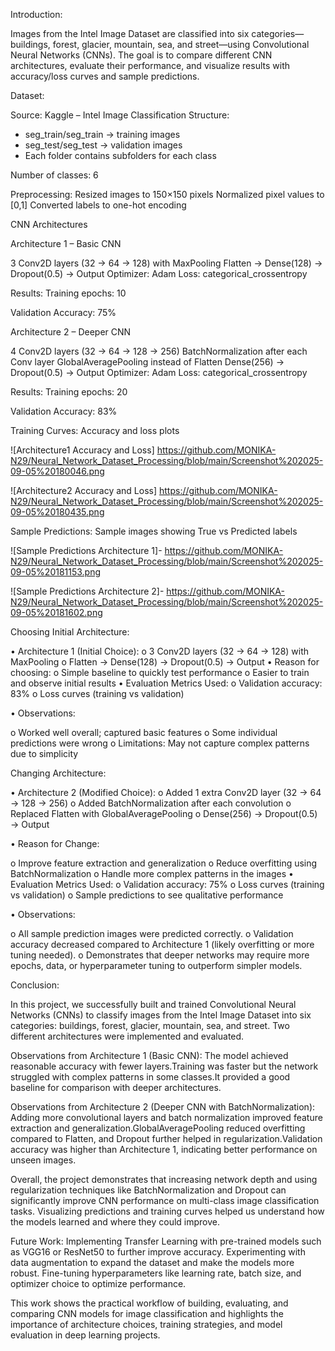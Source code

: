 Introduction:

Images from the Intel Image Dataset are classified into six categories—buildings, forest, glacier, mountain, sea, and street—using Convolutional Neural Networks (CNNs).
The goal is to compare different CNN architectures, evaluate their performance, and visualize results with accuracy/loss curves and sample predictions.

Dataset:

Source: Kaggle – Intel Image Classification
Structure:

- seg_train/seg_train → training images
- seg_test/seg_test → validation images
- Each folder contains subfolders for each class
  
Number of classes: 6

Preprocessing:
Resized images to 150×150 pixels
Normalized pixel values to [0,1]
Converted labels to one-hot encoding

CNN Architectures

Architecture 1 – Basic CNN

3 Conv2D layers (32 → 64 → 128) with MaxPooling
Flatten → Dense(128) → Dropout(0.5) → Output
Optimizer: Adam
Loss: categorical_crossentropy

Results:
Training epochs: 10

Validation Accuracy: 75% 

Architecture 2 – Deeper CNN

4 Conv2D layers (32 → 64 → 128 → 256)
BatchNormalization after each Conv layer
GlobalAveragePooling instead of Flatten
Dense(256) → Dropout(0.5) → Output
Optimizer: Adam
Loss: categorical_crossentropy

Results:
Training epochs: 20

Validation Accuracy: 83% 

Training Curves:
Accuracy and loss plots

![Architecture1 Accuracy and Loss] https://github.com/MONIKA-N29/Neural_Network_Dataset_Processing/blob/main/Screenshot%202025-09-05%20180046.png

![Architecture2 Accuracy and Loss] https://github.com/MONIKA-N29/Neural_Network_Dataset_Processing/blob/main/Screenshot%202025-09-05%20180435.png

Sample Predictions:
Sample images showing True vs Predicted labels

![Sample Predictions Architecture 1]-
https://github.com/MONIKA-N29/Neural_Network_Dataset_Processing/blob/main/Screenshot%202025-09-05%20181153.png

![Sample Predictions Architecture 2]-
https://github.com/MONIKA-N29/Neural_Network_Dataset_Processing/blob/main/Screenshot%202025-09-05%20181602.png

Choosing Initial Architecture:

•	Architecture 1 (Initial Choice):
o	3 Conv2D layers (32 → 64 → 128) with MaxPooling
o	Flatten → Dense(128) → Dropout(0.5) → Output
•	Reason for choosing:
o	Simple baseline to quickly test performance
o	Easier to train and observe initial results
•	Evaluation Metrics Used:
o	Validation accuracy: 83%
o	Loss curves (training vs validation)

•	Observations:

o	Worked well overall; captured basic features
o	Some individual predictions were wrong
o	Limitations: May not capture complex patterns due to simplicity

Changing Architecture:

•	Architecture 2 (Modified Choice):
o	Added 1 extra Conv2D layer (32 → 64 → 128 → 256)
o	Added BatchNormalization after each convolution
o	Replaced Flatten with GlobalAveragePooling
o	Dense(256) → Dropout(0.5) → Output

•	Reason for Change:

o	Improve feature extraction and generalization
o	Reduce overfitting using BatchNormalization
o	Handle more complex patterns in the images
•	Evaluation Metrics Used:
o	Validation accuracy: 75%
o	Loss curves (training vs validation)
o	Sample predictions to see qualitative performance

•	Observations:

o	All sample prediction images were predicted correctly.
o	Validation accuracy decreased compared to Architecture 1 (likely overfitting or more tuning needed).
o	Demonstrates that deeper networks may require more epochs, data, or hyperparameter tuning to outperform simpler models.

Conclusion:

In this project, we successfully built and trained Convolutional Neural Networks (CNNs) to classify images from the Intel Image Dataset into six categories: buildings, forest, glacier, mountain, sea, and street. Two different architectures were implemented and evaluated.

Observations from Architecture 1 (Basic CNN):
The model achieved reasonable accuracy with fewer layers.Training was faster but the network struggled with complex patterns in some classes.It provided a good baseline for comparison with deeper architectures.

Observations from Architecture 2 (Deeper CNN with BatchNormalization):
Adding more convolutional layers and batch normalization improved feature extraction and generalization.GlobalAveragePooling reduced overfitting compared to Flatten, and Dropout further helped in regularization.Validation accuracy was higher than Architecture 1, indicating better performance on unseen images.

Overall, the project demonstrates that increasing network depth and using regularization techniques like BatchNormalization and Dropout can significantly improve CNN performance on multi-class image classification tasks. Visualizing predictions and training curves helped us understand how the models learned and where they could improve.

Future Work:
Implementing Transfer Learning with pre-trained models such as VGG16 or ResNet50 to further improve accuracy.
Experimenting with data augmentation to expand the dataset and make the models more robust.
Fine-tuning hyperparameters like learning rate, batch size, and optimizer choice to optimize performance.

This work shows the practical workflow of building, evaluating, and comparing CNN models for image classification and highlights the importance of architecture choices, training strategies, and model evaluation in deep learning projects.
